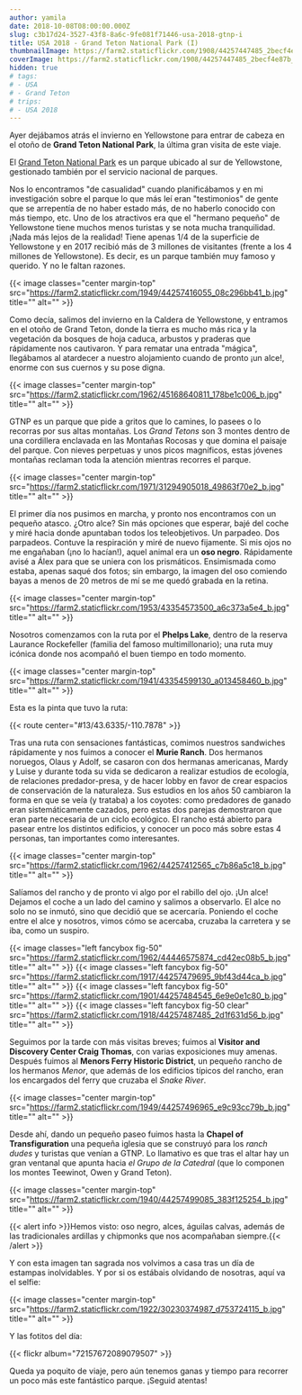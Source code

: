 ```yaml
---
author: yamila
date: 2018-10-08T08:00:00.000Z
slug: c3b17d24-3527-43f8-8a6c-9fe081f71446-usa-2018-gtnp-i
title: USA 2018 - Grand Teton National Park (I)
thumbnailImage: https://farm2.staticflickr.com/1908/44257447485_2becf4e87b_c.jpg
coverImage: https://farm2.staticflickr.com/1908/44257447485_2becf4e87b_b.jpg
hidden: true
# tags:
# - USA
# - Grand Teton
# trips:
# - USA 2018
---
```


Ayer dejábamos atrás el invierno en Yellowstone para entrar de cabeza en el otoño de **Grand Teton National Park**, la última gran visita de este viaje.

<!--more-->

El <a href="https://www.nps.gov/grte/index.htm" target="_blank">Grand Teton National Park</a> es un parque ubicado al sur de Yellowstone, gestionado también por el servicio nacional de parques.

Nos lo encontramos "de casualidad" cuando planificábamos y en mi investigación sobre el parque lo que más leí eran "testimonios" de gente que se arrepentía de no haber estado más, de no haberlo conocido con más tiempo, etc. Uno de los atractivos era que el "hermano pequeño" de Yellowstone tiene muchos menos turistas y se nota mucha tranquilidad. ¡Nada más lejos de la realidad! Tiene apenas 1/4 de la superficie de Yellowstone y en 2017 recibió más de 3 millones de visitantes (frente a los 4 millones de Yellowstone). Es decir, es un parque también muy famoso y querido. Y no le faltan razones.

{{< image classes="center margin-top" src="https://farm2.staticflickr.com/1949/44257416055_08c296bb41_b.jpg" title="" alt="" >}}

Como decía, salimos del invierno en la Caldera de Yellowstone, y entramos en el otoño de Grand Teton, donde la tierra es mucho más rica y la vegetación da bosques de hoja caduca, arbustos y praderas que rápidamente nos cautivaron. Y para rematar una entrada "mágica", llegábamos al atardecer a nuestro alojamiento cuando de pronto ¡un alce!, enorme con sus cuernos y su pose digna.

{{< image classes="center margin-top" src="https://farm2.staticflickr.com/1962/45168640811_178be1c006_b.jpg" title="" alt="" >}}

GTNP es un parque que pide a gritos que lo camines, lo pasees o lo recorras por sus altas montañas. Los *Grand Tetons* son 3 montes dentro de una cordillera enclavada en las Montañas Rocosas y que domina el paisaje del parque. Con nieves perpetuas y unos picos magníficos, estas jóvenes montañas reclaman toda la atención mientras recorres el parque.

{{< image classes="center margin-top" src="https://farm2.staticflickr.com/1971/31294905018_49863f70e2_b.jpg" title="" alt="" >}}

El primer día nos pusimos en marcha, y pronto nos encontramos con un pequeño atasco. ¿Otro alce? Sin más opciones que esperar, bajé del coche y miré hacia donde apuntaban todos los teleobjetivos. Un parpadeo. Dos parpadeos. Contuve la respiración y miré de nuevo fijamente. Si mis ojos no me engañaban (¡no lo hacían!), aquel animal era un **oso negro**. Rápidamente avisé a Álex para que se uniera con los prismáticos. Ensimismada como estaba, apenas saqué dos fotos; sin embargo, la imagen del oso comiendo bayas a menos de 20 metros de mí se me quedó grabada en la retina.

{{< image classes="center margin-top" src="https://farm2.staticflickr.com/1953/43354573500_a6c373a5e4_b.jpg" title="" alt="" >}}

Nosotros comenzamos con la ruta por el **Phelps Lake**, dentro de la reserva Laurance Rockefeller (familia del famoso multimillonario); una ruta muy icónica donde nos acompañó el buen tiempo en todo momento.

{{< image classes="center margin-top" src="https://farm2.staticflickr.com/1941/43354599130_a013458460_b.jpg" title="" alt="" >}}

Esta es la pinta que tuvo la ruta:

{{< route center="#13/43.6335/-110.7878" >}}

Tras una ruta con sensaciones fantásticas, comimos nuestros sandwiches rápidamente y nos fuimos a conocer el **Murie Ranch**. Dos hermanos noruegos, Olaus y Adolf, se casaron con dos hermanas americanas, Mardy y Luise y durante toda su vida se dedicaron a realizar estudios de ecología, de relaciones predador-presa, y de hacer lobby en favor de crear espacios de conservación de la naturaleza. Sus estudios en los años 50 cambiaron la forma en que se veía (y trataba) a los coyotes: como predadores de ganado eran sistemáticamente cazados, pero estas dos parejas demostraron que eran parte necesaria de un ciclo ecológico. El rancho está abierto para pasear entre los distintos edificios, y conocer un poco más sobre estas 4 personas, tan importantes como interesantes.

{{< image classes="center margin-top" src="https://farm2.staticflickr.com/1962/44257412565_c7b86a5c18_b.jpg" title="" alt="" >}}

Salíamos del rancho y de pronto vi algo por el rabillo del ojo. ¡Un alce! Dejamos el coche a un lado del camino y salimos a observarlo. El alce no solo no se inmutó, sino que decidió que se acercaría. Poniendo el coche entre el alce y nosotros, vimos cómo se acercaba, cruzaba la carretera y se iba, como un suspiro.

{{< image classes="left fancybox fig-50" src="https://farm2.staticflickr.com/1962/44446575874_cd42ec08b5_b.jpg" title="" alt="" >}}
{{< image classes="left fancybox fig-50" src="https://farm2.staticflickr.com/1917/44257479695_9bf43d44ca_b.jpg" title="" alt="" >}}
{{< image classes="left fancybox fig-50" src="https://farm2.staticflickr.com/1901/44257484545_6e9e0e1c80_b.jpg" title="" alt="" >}}
{{< image classes="left fancybox fig-50 clear" src="https://farm2.staticflickr.com/1918/44257487485_2d1f631d56_b.jpg" title="" alt="" >}}

Seguimos por la tarde con más visitas breves; fuimos al **Visitor and Discovery Center Craig Thomas**, con varias exposiciones muy amenas. Después fuimos al **Menors Ferry Historic District**, un pequeño rancho de los hermanos *Menor*, que además de los edificios típicos del rancho, eran los encargados del ferry que cruzaba el *Snake River*.

{{< image classes="center margin-top" src="https://farm2.staticflickr.com/1949/44257496965_e9c93cc79b_b.jpg" title="" alt="" >}}

Desde ahí, dando un pequeño paseo fuimos hasta la **Chapel of Transfiguration** una pequeña iglesia que se construyó para los *ranch dudes* y turistas que venían a GTNP. Lo llamativo es que tras el altar hay un gran ventanal que apunta hacia *el Grupo de la Catedral* (que lo componen los montes Teewinot, Owen y Grand Teton).

{{< image classes="center margin-top" src="https://farm2.staticflickr.com/1940/44257499085_383f125254_b.jpg" title="" alt="" >}}

{{< alert info >}}Hemos visto: oso negro, alces, águilas calvas, además de las tradicionales ardillas y chipmonks que nos acompañaban siempre.{{< /alert >}}

Y con esta imagen tan sagrada nos volvimos a casa tras un día de estampas inolvidables. Y por si os estábais olvidando de nosotras, aquí va el selfie:

{{< image classes="center margin-top" src="https://farm2.staticflickr.com/1922/30230374987_d753724115_b.jpg" title="" alt="" >}}

Y las fotitos del día:

{{< flickr album="72157672089079507" >}}

Queda ya poquito de viaje, pero aún tenemos ganas y tiempo para recorrer un poco más este fantástico parque. ¡Seguid atentas!
